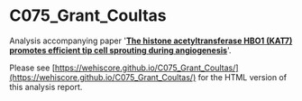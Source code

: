 # C075_Grant_Coultas

Analysis accompanying paper '[**The histone acetyltransferase HBO1 (KAT7) promotes efficient tip cell sprouting during angiogenesis**](https://pubmed.ncbi.nlm.nih.gov/34550360/)'.

Please see [https://wehiscore.github.io/C075_Grant_Coultas/](https://wehiscore.github.io/C075_Grant_Coultas/) for the HTML version of this analysis report.
